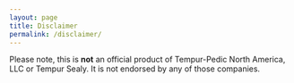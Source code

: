 ```yaml
---
layout: page
title: Disclaimer
permalink: /disclaimer/
---
```


Please note, this is **not** an official product of Tempur-Pedic North America, LLC or Tempur Sealy.
It is not endorsed by any of those companies.
